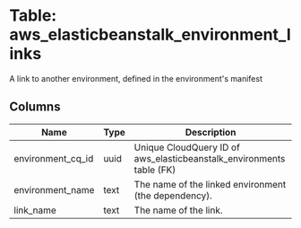 
# Table: aws_elasticbeanstalk_environment_links
A link to another environment, defined in the environment's manifest
## Columns
| Name        | Type           | Description  |
| ------------- | ------------- | -----  |
|environment_cq_id|uuid|Unique CloudQuery ID of aws_elasticbeanstalk_environments table (FK)|
|environment_name|text|The name of the linked environment (the dependency).|
|link_name|text|The name of the link.|
